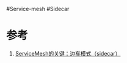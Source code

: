 #Service-mesh #Sidecar


# 参考
1. [ServiceMesh的关键：边车模式（sidecar）](https://juejin.cn/post/6875610706079645703)